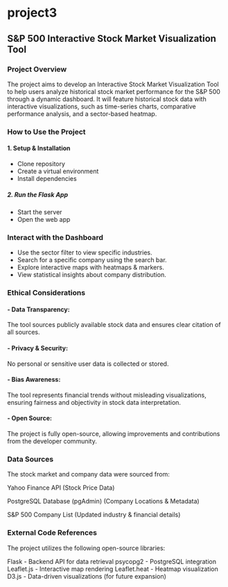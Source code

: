 # project3

## S&P 500 Interactive Stock Market Visualization Tool

### Project Overview
The project aims to develop an Interactive Stock Market Visualization Tool to help users analyze historical stock market performance for the S&P 500 through a dynamic dashboard. It will feature historical stock data with interactive visualizations, such as time-series charts, comparative performance analysis, and a sector-based heatmap.

### How to Use the Project

#### 1. Setup & Installation
- Clone repository
- Create a virtual environment
- Install dependencies
##### 2. Run the Flask App 
- Start the server
- Open the web app

### Interact with the Dashboard
- Use the sector filter to view specific industries.
- Search for a specific company using the search bar.
- Explore interactive maps with heatmaps & markers.
- View statistical insights about company distribution.

### Ethical Considerations
#### - Data Transparency:
The tool sources publicly available stock data and ensures clear citation of all sources.
#### - Privacy & Security: 
No personal or sensitive user data is collected or stored.
#### - Bias Awareness: 
The tool represents financial trends without misleading visualizations, ensuring fairness and objectivity in stock data interpretation.
#### - Open Source: 
The project is fully open-source, allowing improvements and contributions from the developer community.

### Data Sources
The stock market and company data were sourced from:

Yahoo Finance API (Stock Price Data)

PostgreSQL Database (pgAdmin) (Company Locations & Metadata)

S&P 500 Company List (Updated industry & financial details)

### External Code References
The project utilizes the following open-source libraries:

Flask - Backend API for data retrieval
psycopg2 - PostgreSQL integration
Leaflet.js - Interactive map rendering
Leaflet.heat - Heatmap visualization
D3.js - Data-driven visualizations (for future expansion)

